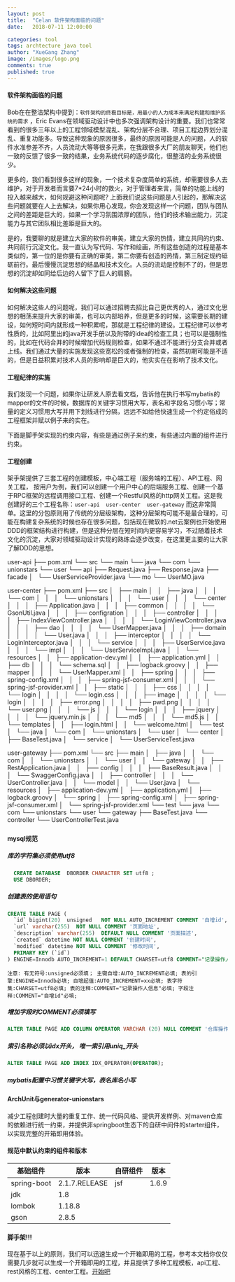 ```yaml
---
layout: post
title:  "Celan 软件架构面临的问题"
date:   2018-07-11 12:00:00

categories: tool
tags: archtecture java tool
author: "XueGang Zhang"
image: /images/logo.png
comments: true
published: true
---
```


#### 软件架构面临的问题

Bob在在整洁架构中提到：`软件架构的终极目标是，用最小的人力成本来满足构建和维护系统的需求` ，Eric Evans在领域驱动设计中也多次强调架构设计的重要。我们也常常看到的很多三年以上的工程领域模型混乱、架构分层不合理、项目工程边界划分混乱、重复功能多。导致这种现象的原因很多，最终的原因可能是人的问题，人的软件水准参差不齐，人员流动大等等很多元素，在我跟很多大厂的朋友聊天，他们也一致的反馈了很多一致的结果，业务系统代码的逐步腐化，很整洁的业务系统很少。

更多的，我们看到很多这样的现象，一个技术复杂度简单的系统，却需要很多人去维护，对于开发者而言要7*24小时的救火，对于管理者来言，简单的功能上线的投入越来越大，如何规避这种问题呢? 上面我们说这些问题是人引起的，那解决这些问题就要在人上去解决，如果你用心发现，你会发现这样一个问题，团队与团队之间的差距是巨大的，如果一个学习氛围浓厚的团队，他们的技术输出能力，沉淀能力与其它团队相比差距是巨大的。

是的，我要聊的就是建立大家的软件的审美，建立大家的热情，建立共同的约束、共同前行沉淀文化。我一直认为写代码、写作和绘画，所有这些创造的过程是基本类似的，第一位的是你要有正确的审美，第二你要有创造的热情，第三制定规约砥砺前行。最后慢慢沉淀思想的结晶和技术文化。人员的流动是控制不了的，但是思想的沉淀却如同给后边的人留下了巨人的肩膀。


#### 如何解决这些问题

如何解决这些人的问题呢，我们可以通过招聘去招比自己更优秀的人，通过文化思想的相荡来提升大家的审美，也可以内部培养，但是更多的时候，这需要长期的建设，如何短时间内就形成一种积累呢，那就是工程纪律的建设。工程纪律可以参考性质的，比如阿里出的java开发手册以及附带的idea的检查工具；也可以是强制性的，比如在代码合并的时候增加代码规则检查，如果不通过不能进行分支合并或者上线。我们通过大量的实施发现这些宽松的或者强制的检查，虽然初期可能是不适的，但是日益积累对技术人员的影响却是巨大的，他实实在在影响了技术文化。


#### 工程纪律的实施

我们发现一个问题，如果你让研发人原去看文档，告诉他在执行书写mybatis的mapper的文件的时候，数据库的关键字习惯用大写，表名和字段名习惯小写；常量的定义习惯用大写并用下划线进行分隔，远远不如给他快速生成一个约定俗成的工程框架并赋以例子来的实在。

下面是脚手架实现的约束内容，有些是通过例子来约束，有些通过内置的组件进行约束。


#### 工程创建

架手架提供了三套工程的创建模板，中心端工程（服务端的工程）、API工程、网关工程， 按用户为例，我们可以创建一个用户中心的后端服务工程、创建一个基于RPC框架的远程调用接口工程、创建一个Restful风格的http网关工程。这是我创建好的三个工程名称：`user-api  user-center  user-gateway` 而这非常简单。这里的分包原则用了传统的分层级架构，这种分层架构可能不是最合理的，可能在构建复杂系统的时候也存在很多问题，包括现在微软的.net云案例也开始使用DDD的框架结构进行构建，但是这种分层在短时间内更容易学习，不过随着技术文化的沉淀，大家对领域驱动设计实现的熟练会逐步改变，在这里更主要的让大家了解DDD的思想。

user-api
├── pom.xml
└── src
    └── main
        └── java
            └── com
                └── unionstars
                    └── user
                        └── api
                            ├── Request.java
                            ├── Response.java
                            ├── facade
                            │   └── UserServiceProvider.java
                            └── mo
                                └── UserMO.java


user-center
├── pom.xml
├── src
│   ├── main
│   │   ├── java
│   │   │   └── com
│   │   │       └── unionstars
│   │   │           └── user
│   │   │               └── center
│   │   │                   ├── Application.java
│   │   │                   ├── common
│   │   │                   │   └── GsonUtil.java
│   │   │                   ├── configration
│   │   │                   ├── controller
│   │   │                   │   ├── IndexViewController.java
│   │   │                   │   └── LoginViewController.java
│   │   │                   ├── dao
│   │   │                   │   └── UserMapper.java
│   │   │                   ├── domain
│   │   │                   │   └── User.java
│   │   │                   ├── interceptor
│   │   │                   │   └── LoginInterceptor.java
│   │   │                   └── service
│   │   │                       ├── UserService.java
│   │   │                       └── impl
│   │   │                           └── UserServiceImpl.java
│   │   └── resources
│   │       ├── application-dev.yml
│   │       ├── application.yml
│   │       ├── db
│   │       │   └── schema.sql
│   │       ├── logback.groovy
│   │       ├── mapper
│   │       │   └── UserMapper.xml
│   │       ├── spring
│   │       │   ├── spring-config.xml
│   │       │   ├── spring-jsf-consumer.xml
│   │       │   └── spring-jsf-provider.xml
│   │       ├── static
│   │       │   ├── css
│   │       │   │   └── login
│   │       │   │       └── login.css
│   │       │   ├── image
│   │       │   │   └── login
│   │       │   │       ├── error.png
│   │       │   │       ├── pwd.png
│   │       │   │       └── user.png
│   │       │   └── js
│   │       │       └── login
│   │       │           ├── jquery
│   │       │           │   └── jquery.min.js
│   │       │           └── md5
│   │       │               └── md5.js
│   │       └── templates
│   │           ├── login.html
│   │           └── welcome.html
│   └── test
│       └── java
│           └── com
│               └── unionstars
│                   └── user
│                       └── center
│                           ├── BaseTest.java
│                           └── service
│                               └── UserServiceTest.java


user-gateway
├── pom.xml
└── src
    ├── main
    │   ├── java
    │   │   └── com
    │   │       └── unionstars
    │   │           └── user
    │   │               └── gateway
    │   │                   ├── RestApplication.java
    │   │                   ├── config
    │   │                   │   ├── BaseResult.java
    │   │                   │   └── SwaggerConfig.java
    │   │                   ├── controller
    │   │                   │   └── UserController.java
    │   │                   └── model
    │   │                       └── User.java
    │   └── resources
    │       ├── application-dev.yml
    │       ├── application.yml
    │       ├── logback.groovy
    │       └── spring
    │           ├── spring-config.xml
    │           ├── spring-jsf-consumer.xml
    │           └── spring-jsf-provider.xml
    └── test
        └── java
            └── com
                └── unionstars
                    └── user
                        └── gateway
                            ├── BaseTest.java
                            └── controller
                                └── UserControllerTest.java
##### 

#### mysql规范

##### 库的字符集必须使用utf8
```sql
  CREATE DATABASE  DBORDER CHARACTER SET utf8 ;
  USE DBORDER;
```
##### 创建表的使用语句

```sql
CREATE TABLE PAGE (
  `id` bigint(20)  unsigned   NOT NULL AUTO_INCREMENT COMMENT '自增id',
  `url` varchar(255)  NOT NULL COMMENT '页面地址',
  `description` varchar(255)  DEFAULT NULL COMMENT '页面描述',
  `created` datetime NOT NULL COMMENT '创建时间',
  `modified` datetime NOT NULL COMMENT '修改时间',
  PRIMARY KEY (`id`)
) ENGINE=Innodb AUTO_INCREMENT=1 DEFAULT CHARSET=utf8 COMMENT="记录操作人信息";
```
`
注意:
有无符号:unsigned必须填；
主键自增:AUTO_INCREMENT必填;
表的引擎:ENGINE=Innodb必填;
自增起值:AUTO_INCREMENT=xx必填;
表字符集:CHARSET=utf8必填;
表的注释:COMMENT="记录操作人信息"必填;
字段注释:COMMENT="自增id"必填;
`

##### 增加字段时COMMENT必须填写
```sql
ALTER TABLE PAGE ADD COLUMN OPERATOR VARCHAR (20) NULL COMMENT '仓库操作人';
```

##### 索引名称必须以idx开头， 唯一索引用uniq_开头
```sql
ALTER TABLE PAGE ADD INDEX IDX_OPERATOR(OPERATOR);
```

##### mybatis配置中习惯关键字大写，表名库名小写



#### ArchUnit与generator-unionstars

减少工程创建时大量的重复工作、统一代码风格、提供开发样例、对maven仓库的依赖进行统一约束，并提供非springboot生态下的自研中间件的starter组件，以实现完整的开箱即用体验。

#### 规范中默认约束的组件和版本

| 基础组件    | 版本          | 自研组件 | 版本  |
| ----------- | ------------- | -------- | ----- |
| spring-boot | 2.1.7.RELEASE | jsf      | 1.6.9 |
| jdk         | 1.8           |          |       |
| lombok      | 1.18.8        |          |       |
| gson        | 2.8.5         |          |       |


#### 脚手架!!!

现在基于以上的原则，我们可以迅速生成一个开箱即用的工程，参考本文档你仅仅需要几步就可以生成一个开箱即用的工程，并且提供了多种工程模板，api工程、rest风格的工程、center工程。[开始吧](https://www.npmjs.com/package/generator-unionstars)




